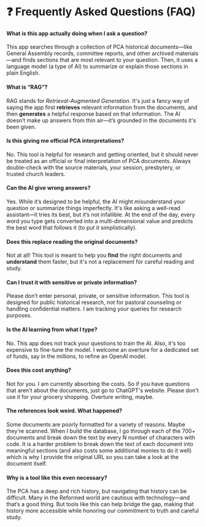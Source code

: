 # ❓ Frequently Asked Questions (FAQ)

#### **What is this app actually doing when I ask a question?**

This app searches through a collection of PCA historical documents—like General Assembly records, committee reports, and other archived materials—and finds sections that are most relevant to your question. Then, it uses a language model (a type of AI) to summarize or explain those sections in plain English.

#### **What is “RAG”?**

RAG stands for *Retrieval-Augmented Generation*. It's just a fancy way of saying the app first **retrieves** relevant information from the documents, and then **generates** a helpful response based on that information. The AI doesn’t make up answers from thin air—it’s grounded in the documents it's been given.

#### **Is this giving me official PCA interpretations?**

No. This tool is helpful for research and getting oriented, but it should never be treated as an official or final interpretation of PCA documents. Always double-check with the source materials, your session, presbytery, or trusted church leaders.

#### **Can the AI give wrong answers?**

Yes. While it’s designed to be helpful, the AI might misunderstand your question or summarize things imperfectly. It's like asking a well-read assistant—it tries its best, but it’s not infallible. At the end of the day, every word you type gets converted into a multi-dimensional value and predicts the best word that follows it (to put it simplistically). 

#### **Does this replace reading the original documents?**

Not at all! This tool is meant to help you **find** the right documents and **understand** them faster, but it's not a replacement for careful reading and study.

#### **Can I trust it with sensitive or private information?**

Please don’t enter personal, private, or sensitive information. This tool is designed for public historical research, not for pastoral counseling or handling confidential matters. I am tracking your queries for research purposes.

#### **Is the AI learning from what I type?**

No. This app does not track your questions to train the AI. Also, it's too expensive to fine-tune the model. I welcome an overture for a dedicated set of funds, say in the millions, to refine an OpenAI model.

#### **Does this cost anything?**

Not for you. I am currently absorbing the costs. So if you have questions that aren't about the documents, just go to ChatGPT's website. Please don't use it for your grocery shopping. Overture writing, maybe. 

#### **The references look weird. What happened?**

Some documents are poorly formatted for a variety of reasons. Maybe they're scanned. When I build the database, I go through each of the 700+ documents and break down the text by every N number of characters with code. It is a harder problem to break down the text of each document into meaningful sections (and also costs some additional monies to do it well) which is why I provide the original URL so you can take a look at the document itself. 

#### **Why is a tool like this even necessary?**

The PCA has a deep and rich history, but navigating that history can be difficult. Many in the Reformed world are cautious with technology—and that’s a good thing. But tools like this can help bridge the gap, making that history more accessible while honoring our commitment to truth and careful study.